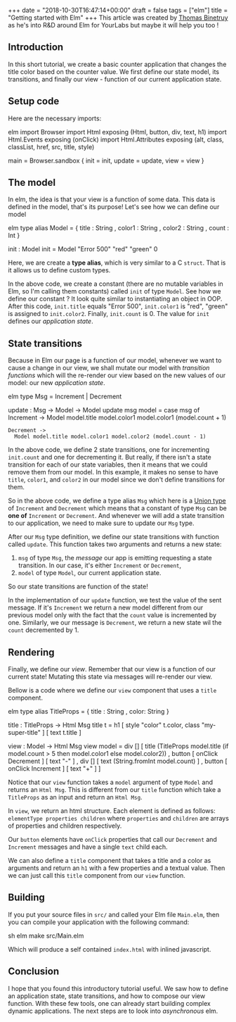 +++
date = "2018-10-30T16:47:14+00:00"
draft = false
tags = ["elm"]
title = "Getting started with Elm"
+++
This article was created by [Thomas Binetruy](https://yourlabs.io/oss/unsupported/elm500/blob/master/notes.md) as he's into R&D around Elm for YourLabs but maybe it will help you too !

## Introduction

In this short tutorial, we create a basic counter application that changes the title color based on the counter value. We first define our state model, its transitions, and finally our view - function of our current application state.

## Setup code

Here are the necessary imports:

elm
import Browser
import Html exposing (Html, button, div, text, h1)
import Html.Events exposing (onClick)
import Html.Attributes exposing (alt, class, classList, href, src, title, style)

main =
  Browser.sandbox { init = init, update = update, view = view }


## The model

In elm, the idea is that your view is a function of some data. This data is defined in the model, that's its purpose! Let's see how we can define our model

elm
type alias Model =
    { title : String
    , color1 : String
    , color2 : String
    , count : Int
    }

init : Model
init = Model "Error 500" "red" "green" 0


Here, we are create a **type alias**, which is very similar to a C `struct`. That is it allows us to define custom types.

In the above code, we create a constant (there are no mutable variables in Elm, so I'm calling them constants) called `init` of type `Model`. See how we define our constant ? It look quite similar to instantiating an object in OOP. After this code, `init.title` equals "Error 500", `init.color1` is "red", "green" is assigned to `init.color2`. Finally, `init.count` is 0. The value for `init` defines our *application state*.

## State transitions

Because in Elm our page is a function of our model, whenever we want to cause a change in our view, we shall mutate our model with *transition functions* which will the re-render our view based on the new values of our model: our new *application state*.

elm
type Msg = Increment | Decrement

update : Msg -> Model -> Model
update msg model =
  case msg of
    Increment ->
      Model model.title model.color1 model.color1 (model.count + 1)

    Decrement ->
      Model model.title model.color1 model.color2 (model.count - 1)


In the above code, we define 2 state transitions, one for incrementing `init.count` and one for decrementing it. But really, if there isn't a state transition for each of our state variables, then it means that we could remove them from our model. In this example, it makes no sense to have `title`, `color1`, and `color2` in our model since we don't define transitions for them.

So in the above code, we define a type alias `Msg` which here is a [Union type](https://guide.elm-lang.org/types/custom_types.html) of `Increment` and `Decrement` which means that a constant of type `Msg` can be **one of** `Increment` or `Decrement`. And whenever we will add a state transition to our application, we need to make sure to update our `Msg` type.

After our `Msg` type definition, we define our state transitions with function called `update`. This function takes two arguments and returns a new state:

1.  `msg` of type `Msg`, the *message* our app is emitting requesting a state transition. In our case, it's either `Increment` or `Decrement`,
2.  `model` of type `Model`, our current application state.

So our state transitions are function of the state!

In the implementation of our `update` function, we test the value of the sent message. If it's `Increment` we return a new model different from our previous model only with the fact that the `count` value is incremented by one. Similarly, we our message is `Decrement`, we return a new state wil the `count` decremented by 1.

## Rendering

Finally, we define our *view*. Remember that our view is a function of our current state! Mutating this state via messages will re-render our view.

Bellow is a code where we define our `view` component that uses a `title` component.

elm
type alias TitleProps =
    { title : String
    , color: String
    }

title : TitleProps -> Html Msg
title t =
    h1 [  style "color" t.color, class "my-super-title" ]
      [ text t.title ]

view : Model -> Html Msg
view model =
  div []
    [ title (TitleProps model.title (if model.count > 5 then model.color1 else model.color2))
    , button [ onClick Decrement ] [ text "-" ]
    , div [] [ text (String.fromInt model.count) ]
    , button [ onClick Increment ] [ text "+" ]
    ]


Notice that our `view` function takes a `model` argument of type `Model` and returns an `Html Msg`. This is different from our `title` function which take a `TitleProps` as an input and return an `Html Msg`.

In `view`, we return an html structure. Each element is defined as follows: `elementType properties children` where `properties` and `children` are arrays of properties and children respectively.

Our `button` elements have `onClick` properties that call our `Decrement` and `Increment` messages and have a single `text` child each.

We can also define a `title` component that takes a title and a color as arguments and return an `h1` with a few properties and a textual value. Then we can just call this `title` component from our `view` function.

## Building

If you put your source files in `src/` and called your Elm file `Main.elm`, then you can compile your application with the following command:

sh
elm make src/Main.elm


Which will produce a self contained `index.html` with inlined javascript.

## Conclusion

I hope that you found this introductory tutorial useful. We saw how to define an application state, state transitions, and how to compose our view function. With these few tools, one can already start building complex dynamic applications. The next steps are to look into *asynchronous* elm.
